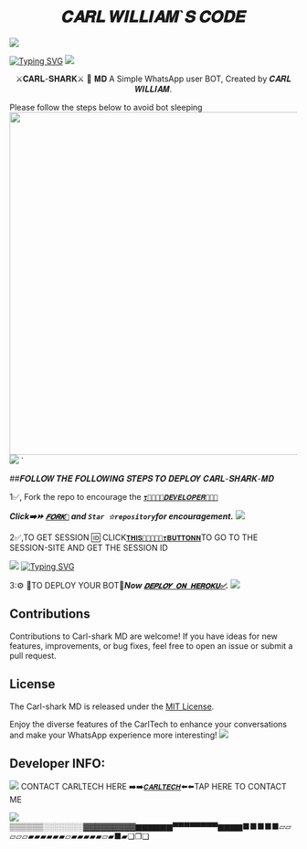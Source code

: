 <h1 align="center"> 𝑪𝑨𝑹𝑳 𝑾𝑰𝑳𝑳𝑰𝑨𝑴`𝑺 𝑪𝑶𝑫𝑬 </h1> 
<a><img src='https://i.imgur.com/LyHic3i.gif'/></a>
 
[![Typing SVG](https://readme-typing-svg.herokuapp.com?font=Rockstar-ExtraBold&color=blue&lines=𝕮𝕬𝕽𝕷+𝕾𝕳𝕬𝕽𝕶+𝕸𝕯+𝗖𝗥𝗘𝗔𝗧𝗘𝗗+𝗕𝗬+CARL)](https://git.io/typing-svg)
<a><img src='https://i.imgur.com/LyHic3i.gif'/></a>

<p align="center"> ⚔️𝐂𝐀𝐑𝐋-𝐒𝐇𝐀𝐑𝐊⚔️ 🦈 𝐌𝐃 A Simple WhatsApp user BOT, Created by 𝑪𝑨𝑹𝑳 𝑾𝑰𝑳𝑳𝑰𝑨𝑴.
<p align="centre"> Please follow the steps below to avoid bot sleeping  
<img src="https://telegra.ph/file/585b8d9674c156764e97c.jpg" width="700" height="600"/>
<a><img src='https://i.imgur.com/LyHic3i.gif'/></a>
  `


##𝑭𝑶𝑳𝑳𝑶𝑾 𝑻𝑯𝑬 𝑭𝑶𝑳𝑳𝑶𝑾𝑰𝑵𝑮 𝑺𝑻𝑬𝑷𝑺 𝑻𝑶 𝑫𝑬𝑷𝑳𝑶𝒀 𝑪𝑨𝑹𝑳-𝑺𝑯𝑨𝑹𝑲-𝑴𝑫
 
1✅️, Fork the repo to encourage the [`❣️💞💜💚💙𝑫𝑬𝑽𝑬𝑳𝑶𝑷𝑬𝑹🌟🦾🤖`](https://github.com/Carl165) 

   ***Click➡️⏩️ [`𝑭𝑶𝑹𝑲🍴`](https://github.com/Carl165/CarlTech/fork) and `Star ☆repository`for encouragement.***
 <a><img src='https://i.imgur.com/LyHic3i.gif'/></a>
 
 2✅️,TO GET SESSION 🆔 CLICK[`𝐓𝐇𝐈𝐒💞🧡💜💙💚❣️𝐁𝐔𝐓𝐓𝐎𝐍𝐍`](https://github.com/Carl165/SESSION_SITE)TO GO TO THE SESSION-SITE AND GET THE SESSION ID
  
  <a><img src='https://i.imgur.com/LyHic3i.gif'/></a>
[![Typing SVG](https://readme-typing-svg.herokuapp.com?font=Rockstar-ExtraBold&color=blue&lines=𝐃𝐄𝐏𝐋𝐎𝐘+𝐎𝐍+𝐇𝐄𝐑𝐎𝐊𝐔)](https://git.io/typing-svg)



  3:⚙️ 🦁TO DEPLOY YOUR BOT🦁***Now [`𝑫𝑬𝑷𝑳𝑶𝒀 𝐎𝐍 𝐇𝐄𝐑𝐎𝐊𝐔✅️`](https://dashboard.heroku.com/new?template=https://github.com/Carl165/CarlTech/edit/tree/main?tab=readme-ov-file).***
<a><img src='https://i.imgur.com/LyHic3i.gif'/></a>



## Contributions

Contributions to Carl-shark MD are welcome! If you have ideas for new features, improvements, or bug fixes, feel free to open an issue or submit a pull request.

## License

The Carl-shark MD is released under the [MIT License](https://opensource.org/licenses/MIT).

Enjoy the diverse features of the CarlTech  to enhance your conversations and make your WhatsApp experience more interesting!
<a><img src='https://i.imgur.com/LyHic3i.gif'/></a>


## Developer INFO:

<a><img src='https://i.imgur.com/LyHic3i.gif'/></a>
   CONTACT CARLTECH HERE 
➡️➡️[`𝑪𝑨𝑹𝑳𝑻𝑬𝑪𝑯`](https://github.com/Carl165/CARLTECH-INFO)⬅️⬅️TAP HERE TO CONTACT ME 

<a><img src='https://i.imgur.com/LyHic3i.gif'/></a>
▒▒▒▒▒▒░░░░░░░▓▓▓▓▓▓▓▓▓▆▆▆▆▆▆▀▀▀▀▀▀▀▀▆▆▆▆■■■■■▱▱▱▱▱▰▰▰▰▰▰▱▰▰▰▰▰▱▰■▰❏❐❑

